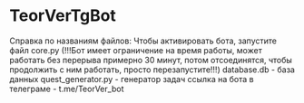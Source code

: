 # TeorVerTgBot
Справка по названиям файлов:
Чтобы активировать бота, запустите файл core.py (!!!Бот имеет ограничение на время работы, может работать без перерыва примерно 30 минут, потом отсоединятся, чтобы продолжить с ним работать, просто перезапустите!!!)
database.db - база данных
quest_generator.py - генератор задач
ссылка на бота в телеграме - t.me/TeorVer_bot
